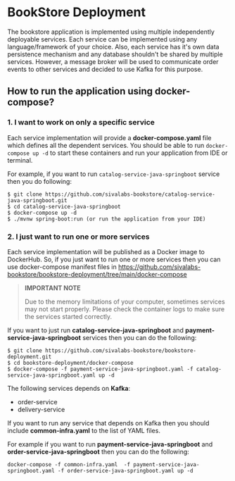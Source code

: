 # BookStore Deployment

The bookstore application is implemented using multiple independently deployable services.
Each service can be implemented using any language/framework of your choice.
Also, each service has it's own data persistence mechanism and any database shouldn't be shared by multiple services.
However, a message broker will be used to communicate order events to other services and decided to use Kafka for this purpose.

## How to run the application using docker-compose?

### 1. I want to work on only a specific service
Each service implementation will provide a **docker-compose.yaml** file which defines all the dependent services.
You should be able to run `docker-compose up -d` to start these containers and run your application from IDE or terminal.

For example, if you want to run `catalog-service-java-springboot` service then you do following:

```shell
$ git clone https://github.com/sivalabs-bookstore/catalog-service-java-springboot.git
$ cd catalog-service-java-springboot
$ docker-compose up -d
$ ./mvnw spring-boot:run (or run the application from your IDE)
```

### 2. I just want to run one or more services
Each service implementation will be published as a Docker image to DockerHub.
So, if you just want to run one or more services then you can use docker-compose manifest files in https://github.com/sivalabs-bookstore/bookstore-deployment/tree/main/docker-compose

> **IMPORTANT NOTE**
>
> Due to the memory limitations of your computer, sometimes services may not start properly.
> Please check the container logs to make sure the services started correctly.

If you want to just run **catalog-service-java-springboot** and **payment-service-java-springboot** services then you can do the following:

```shell
$ git clone https://github.com/sivalabs-bookstore/bookstore-deployment.git
$ cd bookstore-deployment/docker-compose
$ docker-compose -f payment-service-java-springboot.yaml -f catalog-service-java-springboot.yaml up -d
```

The following services depends on **Kafka**:
* order-service
* delivery-service

If you want to run any service that depends on Kafka then you should include **common-infra.yaml** to the list of YAML files.

For example if you want to run **payment-service-java-springboot** and **order-service-java-springboot** then you can do the following:

```shell  
docker-compose -f common-infra.yaml  -f payment-service-java-springboot.yaml -f order-service-java-springboot.yaml up -d
```
